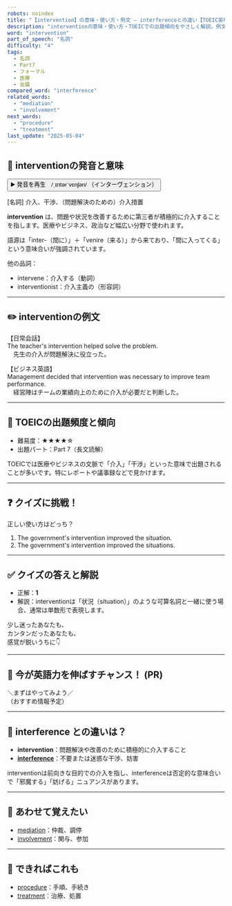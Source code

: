 ```yaml
---
robots: noindex
title: "【intervention】の意味・使い方・例文 ― interferenceとの違い【TOEIC英単語】"
description: "interventionの意味・使い方・TOEICでの出題傾向をやさしく解説。例文・クイズ付きでinterferenceとの違いもわかりやすく学べます。"
word: "intervention"
part_of_speech: "名詞"
difficulty: "4"
tags:
  - 名詞
  - Part7
  - フォーマル
  - 医療
  - 会議
compared_word: "interference"
related_words:
  - "mediation"
  - "involvement"
next_words:
  - "procedure"
  - "treatment"
last_update: "2025-05-04"
---
```


## 🔰 interventionの発音と意味

<button class="play-audio" onclick="playTTS('intervention')">
  <span class="play-audio-main">
    ▶️ 発音を再生　/ˌɪntərˈvɛnʃən/
  </span>
  <span class="play-audio-sub">
    （インターヴェンション）
  </span>
</button>

[名詞] 介入、干渉、（問題解決のための）介入措置

**intervention** は、問題や状況を改善するために第三者が積極的に介入することを指します。医療やビジネス、政治など幅広い分野で使われます。

語源は「inter-（間に）」＋「venire（来る）」から来ており、「間に入ってくる」という意味合いが強調されています。

他の品詞：  
- intervene：介入する（動詞）
- interventionist：介入主義の（形容詞）

---

## ✏️ interventionの例文

【日常会話】  
The teacher's intervention helped solve the problem.  
　先生の介入が問題解決に役立った。

【ビジネス英語】  
Management decided that intervention was necessary to improve team performance.  
　経営陣はチームの業績向上のために介入が必要だと判断した。

---

## 🎯 TOEICの出題頻度と傾向

- 難易度：★★★★☆
- 出題パート：Part 7（長文読解）

TOEICでは医療やビジネスの文脈で「介入」「干渉」といった意味で出題されることが多いです。特にレポートや議事録などで見かけます。

---

## ❓ クイズに挑戦！

正しい使い方はどっち？

1. The government's intervention improved the situation.  
2. The government's intervention improved the situations.

---

## ✅ クイズの答えと解説

- 正解：**1**
- 解説：interventionは「状況（situation）」のような可算名詞と一緒に使う場合、通常は単数形で表現します。

少し迷ったあなたも、  
カンタンだったあなたも、  
感覚が鋭いうちに👇️

---

## 🚀 今が英語力を伸ばすチャンス！ (PR)

<div class="info-center">
＼まずはやってみよう／<br>  
（おすすめ情報予定）
</div>

---

## 🤔  interference との違いは？

- **intervention**：問題解決や改善のために積極的に介入すること
- **[interference](/word/interference/)**：不要または迷惑な干渉、妨害

interventionは前向きな目的での介入を指し、interferenceは否定的な意味合いで「邪魔する」「妨げる」ニュアンスがあります。

---

## 🧩 あわせて覚えたい

- [mediation](/word/mediation/)：仲裁、調停
- [involvement](/word/involvement/)：関与、参加

---

## 📖 できればこれも

- [procedure](/word/procedure/)：手順、手続き
- [treatment](/word/treatment/)：治療、処置

<!-- cvid: aid06_bid08 -->

